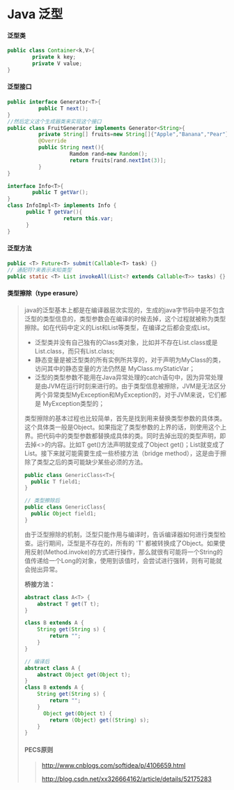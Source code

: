 # Java 泛型

#### 泛型类

```java
public class Container<k,V>{
        private k key;
        private V value;
}
```

#### 泛型接口

```java
public interface Generator<T>{
          public T next();
}
//然后定义这个生成器类来实现这个接口
public class FruitGenerator implements Generator<String>{
          private String[] fruits=new String[]{"Apple","Banana","Pear"};
          @Override
          public String next(){
                    Ramdom rand=new Random();
                    return fruits[rand.nextInt(3)];
          }
}

interface Info<T>{
        public T getVar();
}
class InfoImpl<T> implements Info {
      public T getVar(){
                  return this.var;
      }   
}
```

#### 泛型方法

```java
public <T> Future<T> submit(Callable<T> task) {}
// 通配符?来表示未知类型
public static <T> List invokeAll(List<? extends Callable<T>> tasks) {}
```

#### 类型擦除（type erasure）

> java的泛型基本上都是在编译器层次实现的，生成的java字节码中是不包含泛型的类型信息的，类型参数会在编译的时候去掉，这个过程就被称为类型擦除。如在代码中定义的List<Object>和List<String>等类型，在编译之后都会变成List。

- 泛型类并没有自己独有的Class类对象，比如并不存在List<String>.class或是List<Integer>.class，而只有List.class;
- 静态变量是被泛型类的所有实例所共享的，对于声明为MyClass<T>的类，访问其中的静态变量的方法仍然是 MyClass.myStaticVar；
- 泛型的类型参数不能用在Java异常处理的catch语句中，因为异常处理是由JVM在运行时刻来进行的。由于类型信息被擦除，JVM是无法区分两个异常类型MyException<String>和MyException<Integer>的，对于JVM来说，它们都是 MyException类型的；

类型擦除的基本过程也比较简单，首先是找到用来替换类型参数的具体类。这个具体类一般是Object。如果指定了类型参数的上界的话，则使用这个上界。把代码中的类型参数都替换成具体的类。同时去掉出现的类型声明，即去掉<>的内容。比如T get()方法声明就变成了Object get()；List<String>就变成了List。接下来就可能需要生成一些桥接方法（bridge method），这是由于擦除了类型之后的类可能缺少某些必须的方法。

```java
public class GenericClass<T>{
  public T field1;
}

// 类型擦除后
public class GenericClass{
  public Object field1;
}
```

由于泛型擦除的机制，泛型只能作用与编译时，告诉编译器如何进行类型检查。运行期间，泛型是不存在的，所有的 'T' 都被转换成了Object。如果使用反射(Method.invoke)的方式进行操作，那么就很有可能将一个String的值传递给一个Long的对象，使用到该值时，会尝试进行强转，则有可能就会抛出异常。

**桥接方法：**

```java
abstract class A<T> {  
    abstract T get(T t);  
}  

class B extends A {  
    String get(String s) {  
        return "";  
    }  
}  

// 编译后
abstract class A {  
    abstract Object get(Object t);  
}
class B extends A {  
    String get(String s) {  
        return "";  
    }  
      Object get(Object t) {
        return (Object) get((String) s);
    } 
}  
```

#### PECS原则

> http://www.cnblogs.com/softidea/p/4106659.html
> 
> http://blog.csdn.net/xx326664162/article/details/52175283
